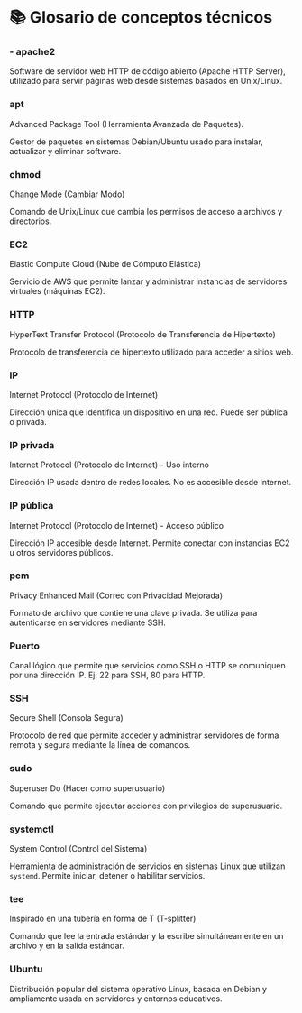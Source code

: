 # 📚 Glosario de conceptos técnicos

### - apache2

Software de servidor web HTTP de código abierto (Apache HTTP Server), utilizado para servir páginas web desde sistemas basados en Unix/Linux.

### apt
Advanced Package Tool (Herramienta Avanzada de Paquetes).

Gestor de paquetes en sistemas Debian/Ubuntu usado para instalar, actualizar y eliminar software.

### chmod
Change Mode (Cambiar Modo)

Comando de Unix/Linux que cambia los permisos de acceso a archivos y directorios.

### EC2
Elastic Compute Cloud (Nube de Cómputo Elástica)

Servicio de AWS que permite lanzar y administrar instancias de servidores virtuales (máquinas EC2).

### HTTP
HyperText Transfer Protocol (Protocolo de Transferencia de Hipertexto)

Protocolo de transferencia de hipertexto utilizado para acceder a sitios web.

### IP
Internet Protocol (Protocolo de Internet)

Dirección única que identifica un dispositivo en una red. Puede ser pública o privada.

### IP privada
Internet Protocol (Protocolo de Internet) - Uso interno

Dirección IP usada dentro de redes locales. No es accesible desde Internet.

### IP pública
Internet Protocol (Protocolo de Internet) - Acceso público

Dirección IP accesible desde Internet. Permite conectar con instancias EC2 u otros servidores públicos.

### pem
Privacy Enhanced Mail (Correo con Privacidad Mejorada)

Formato de archivo que contiene una clave privada. Se utiliza para autenticarse en servidores mediante SSH.

### Puerto

Canal lógico que permite que servicios como SSH o HTTP se comuniquen por una dirección IP. Ej: 22 para SSH, 80 para HTTP.

### SSH
Secure Shell (Consola Segura)

Protocolo de red que permite acceder y administrar servidores de forma remota y segura mediante la línea de comandos.

### sudo
Superuser Do (Hacer como superusuario)

Comando que permite ejecutar acciones con privilegios de superusuario.

### systemctl
System Control (Control del Sistema)

Herramienta de administración de servicios en sistemas Linux que utilizan `systemd`. Permite iniciar, detener o habilitar servicios.

### tee
Inspirado en una tubería en forma de T (T-splitter)

Comando que lee la entrada estándar y la escribe simultáneamente en un archivo y en la salida estándar.

### Ubuntu

Distribución popular del sistema operativo Linux, basada en Debian y ampliamente usada en servidores y entornos educativos.
